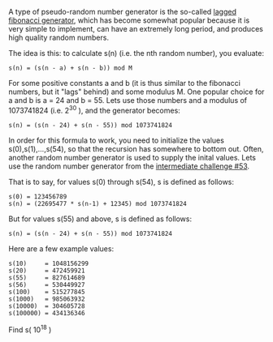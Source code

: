<div class="md"><p>A type of pseudo-random number generator is the so-called <a href="http://en.wikipedia.org/wiki/Lagged_fibonacci_generator">lagged fibonacci generator</a>, which has become somewhat popular because it is very simple to implement, can have an extremely long period, and produces high quality random numbers.</p>
<p>The idea is this: to calculate s(n) (i.e. the nth random number), you evaluate:</p>
<pre><code>s(n) = (s(n - a) + s(n - b)) mod M
</code></pre>
<p>For some positive constants a and b (it is thus similar to the fibonacci numbers, but it "lags" behind) and some modulus M. One popular choice for a and b is a = 24 and b = 55. Lets use those numbers and a modulus of 1073741824 (i.e. 2<sup>30</sup> ), and the generator becomes:</p>
<pre><code>s(n) = (s(n - 24) + s(n - 55)) mod 1073741824
</code></pre>
<p>In order for this formula to work, you need to initialize the values s(0),s(1),...,s(54), so that the recursion has somewhere to bottom out. Often, another random number generator is used to supply the inital values. Lets use the random number generator from the <a href="http://www.reddit.com/r/dailyprogrammer/comments/tpxqc/5162012_challenge_53_intermediate/">intermediate challenge #53</a>.</p>
<p>That is to say, for values s(0) through s(54), s is defined as follows:</p>
<pre><code>s(0) = 123456789
s(n) = (22695477 * s(n-1) + 12345) mod 1073741824
</code></pre>
<p>But for values s(55) and above, s is defined as follows:</p>
<pre><code>s(n) = (s(n - 24) + s(n - 55)) mod 1073741824
</code></pre>
<p>Here are a few example values:</p>
<pre><code>s(10)     = 1048156299
s(20)     = 472459921
s(55)     = 827614689
s(56)     = 530449927
s(100)    = 515277845
s(1000)   = 985063932
s(10000)  = 304605728
s(100000) = 434136346
</code></pre>
<p>Find s( 10<sup>18</sup> )</p>
</div>
